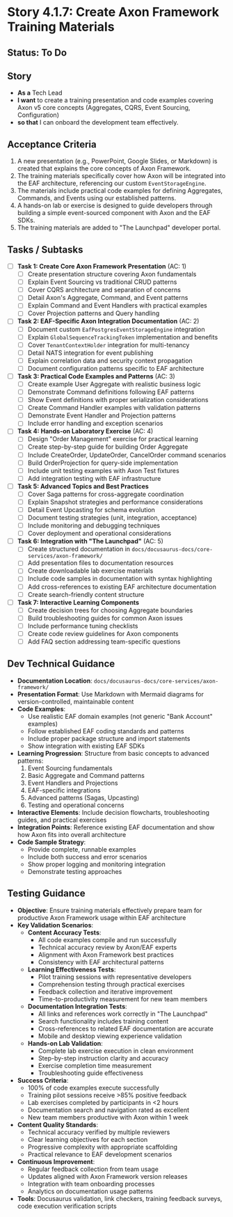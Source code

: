 # Story 4.1.7: Create Axon Framework Training Materials

## Status: To Do

## Story
- **As a** Tech Lead
- **I want** to create a training presentation and code examples covering Axon v5 core concepts (Aggregates, CQRS, Event Sourcing, Configuration)
- **so that** I can onboard the development team effectively.

## Acceptance Criteria
1. A new presentation (e.g., PowerPoint, Google Slides, or Markdown) is created that explains the core concepts of Axon Framework.
2. The training materials specifically cover how Axon will be integrated into the EAF architecture, referencing our custom `EventStorageEngine`.
3. The materials include practical code examples for defining Aggregates, Commands, and Events using our established patterns.
4. A hands-on lab or exercise is designed to guide developers through building a simple event-sourced component with Axon and the EAF SDKs.
5. The training materials are added to "The Launchpad" developer portal.

## Tasks / Subtasks

- [ ] **Task 1: Create Core Axon Framework Presentation** (AC: 1)
  - [ ] Create presentation structure covering Axon fundamentals
  - [ ] Explain Event Sourcing vs traditional CRUD patterns
  - [ ] Cover CQRS architecture and separation of concerns
  - [ ] Detail Axon's Aggregate, Command, and Event patterns
  - [ ] Explain Command and Event Handlers with practical examples
  - [ ] Cover Projection patterns and Query handling

- [ ] **Task 2: EAF-Specific Axon Integration Documentation** (AC: 2)
  - [ ] Document custom `EafPostgresEventStorageEngine` integration
  - [ ] Explain `GlobalSequenceTrackingToken` implementation and benefits
  - [ ] Cover `TenantContextHolder` integration for multi-tenancy
  - [ ] Detail NATS integration for event publishing
  - [ ] Explain correlation data and security context propagation
  - [ ] Document configuration patterns specific to EAF architecture

- [ ] **Task 3: Practical Code Examples and Patterns** (AC: 3)
  - [ ] Create example User Aggregate with realistic business logic
  - [ ] Demonstrate Command definitions following EAF patterns
  - [ ] Show Event definitions with proper serialization considerations
  - [ ] Create Command Handler examples with validation patterns
  - [ ] Demonstrate Event Handler and Projection patterns
  - [ ] Include error handling and exception scenarios

- [ ] **Task 4: Hands-on Laboratory Exercise** (AC: 4)
  - [ ] Design "Order Management" exercise for practical learning
  - [ ] Create step-by-step guide for building Order Aggregate
  - [ ] Include CreateOrder, UpdateOrder, CancelOrder command scenarios
  - [ ] Build OrderProjection for query-side implementation
  - [ ] Include unit testing examples with Axon Test fixtures
  - [ ] Add integration testing with EAF infrastructure

- [ ] **Task 5: Advanced Topics and Best Practices**
  - [ ] Cover Saga patterns for cross-aggregate coordination
  - [ ] Explain Snapshot strategies and performance considerations
  - [ ] Detail Event Upcasting for schema evolution
  - [ ] Document testing strategies (unit, integration, acceptance)
  - [ ] Include monitoring and debugging techniques
  - [ ] Cover deployment and operational considerations

- [ ] **Task 6: Integration with "The Launchpad"** (AC: 5)
  - [ ] Create structured documentation in `docs/docusaurus-docs/core-services/axon-framework/`
  - [ ] Add presentation files to documentation resources
  - [ ] Create downloadable lab exercise materials
  - [ ] Include code samples in documentation with syntax highlighting
  - [ ] Add cross-references to existing EAF architecture documentation
  - [ ] Create search-friendly content structure

- [ ] **Task 7: Interactive Learning Components**
  - [ ] Create decision trees for choosing Aggregate boundaries
  - [ ] Build troubleshooting guides for common Axon issues
  - [ ] Include performance tuning checklists
  - [ ] Create code review guidelines for Axon components
  - [ ] Add FAQ section addressing team-specific questions

## Dev Technical Guidance

- **Documentation Location**: `docs/docusaurus-docs/core-services/axon-framework/`
- **Presentation Format**: Use Markdown with Mermaid diagrams for version-controlled, maintainable content
- **Code Examples**: 
  - Use realistic EAF domain examples (not generic "Bank Account" examples)
  - Follow established EAF coding standards and patterns
  - Include proper package structure and import statements
  - Show integration with existing EAF SDKs
- **Learning Progression**: Structure from basic concepts to advanced patterns:
  1. Event Sourcing fundamentals
  2. Basic Aggregate and Command patterns  
  3. Event Handlers and Projections
  4. EAF-specific integrations
  5. Advanced patterns (Sagas, Upcasting)
  6. Testing and operational concerns
- **Interactive Elements**: Include decision flowcharts, troubleshooting guides, and practical exercises
- **Integration Points**: Reference existing EAF documentation and show how Axon fits into overall architecture
- **Code Sample Strategy**: 
  - Provide complete, runnable examples
  - Include both success and error scenarios
  - Show proper logging and monitoring integration
  - Demonstrate testing approaches

## Testing Guidance

- **Objective**: Ensure training materials effectively prepare team for productive Axon Framework usage within EAF architecture
- **Key Validation Scenarios**:
  - **Content Accuracy Tests**:
    - All code examples compile and run successfully
    - Technical accuracy review by Axon/EAF experts
    - Alignment with Axon Framework best practices
    - Consistency with EAF architectural patterns
  - **Learning Effectiveness Tests**:
    - Pilot training sessions with representative developers
    - Comprehension testing through practical exercises
    - Feedback collection and iterative improvement
    - Time-to-productivity measurement for new team members
  - **Documentation Integration Tests**:
    - All links and references work correctly in "The Launchpad"
    - Search functionality includes training content
    - Cross-references to related EAF documentation are accurate
    - Mobile and desktop viewing experience validation
  - **Hands-on Lab Validation**:
    - Complete lab exercise execution in clean environment
    - Step-by-step instruction clarity and accuracy
    - Exercise completion time measurement
    - Troubleshooting guide effectiveness
- **Success Criteria**: 
  - 100% of code examples execute successfully
  - Training pilot sessions receive >85% positive feedback
  - Lab exercises completed by participants in <2 hours
  - Documentation search and navigation rated as excellent
  - New team members productive with Axon within 1 week
- **Content Quality Standards**:
  - Technical accuracy verified by multiple reviewers
  - Clear learning objectives for each section
  - Progressive complexity with appropriate scaffolding
  - Practical relevance to EAF development scenarios
- **Continuous Improvement**:
  - Regular feedback collection from team usage
  - Updates aligned with Axon Framework version releases
  - Integration with team onboarding processes
  - Analytics on documentation usage patterns
- **Tools**: Docusaurus validation, link checkers, training feedback surveys, code execution verification scripts
